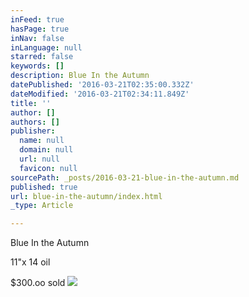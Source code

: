 ```yaml
---
inFeed: true
hasPage: true
inNav: false
inLanguage: null
starred: false
keywords: []
description: Blue In the Autumn
datePublished: '2016-03-21T02:35:00.332Z'
dateModified: '2016-03-21T02:34:11.849Z'
title: ''
author: []
authors: []
publisher:
  name: null
  domain: null
  url: null
  favicon: null
sourcePath: _posts/2016-03-21-blue-in-the-autumn.md
published: true
url: blue-in-the-autumn/index.html
_type: Article

---
```

Blue In the Autumn

11"x 14 oil

$300.oo   sold
![](https://the-grid-user-content.s3-us-west-2.amazonaws.com/7f6ecd8a-2600-4a91-b34d-7b2f3711cec2.jpg)